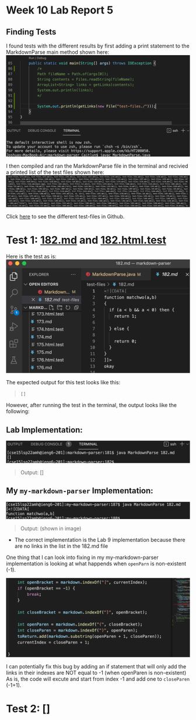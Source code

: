 # Week 10 Lab Report 5 

## Finding Tests

I found tests with the different results by first adding a print statement to the MarkdownParse main method shown here: 
![Image](showFiles.png)

I then compiled and ran the MarkdownParse file in the terminal and recivied a printed list of the test files shown here: 
![Image](testFiles.png)

Click [here](https://github.com/nidhidhamnani/markdown-parser/tree/main/test-files) to see the different test-files in Github.

# Test 1: [182.md](https://github.com/nidhidhamnani/markdown-parser/blob/main/test-files/182.md) and [182.html.test](https://github.com/nidhidhamnani/markdown-parser/blob/main/test-files/182.html.test)

Here is the test as is:
![Image](test182.png)

The expected output for this test looks like this:
> `[]`

However, after running the test in the terminal, the output looks like the following: 

## Lab Implementation: 

![Image](new.png)

> Output: []

## My `my-markdown-parser` Implementation:
![Image](new2.png)

> Output: (shown in image)

- The correct implementation is the Lab 9 implementation because there are no links in the list in the 182.md file

One thing that I can look into fixing in my my-markdown-parser implementation is looking at what happends when `openParn` is non-existent (-1).

![Image](explain1.png)


I can potentially fix this bug by adding an if statement that will only add the links in their indexes are NOT equal to -1 (when openParen is non-existent) As is, the code will excute and start from index -1 and add one to `closeParen` (-1+1).

# Test 2: []




